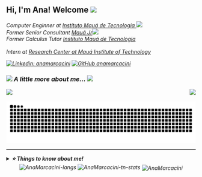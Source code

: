
<h2> Hi, I'm Ana! Welcome <img src="https://media.giphy.com/media/mGcNjsfWAjY5AEZNw6/giphy.gif" width="50"></h2>
<p><em>Computer Enginner at <a href="https://maua.br/"> Instituto Mauá de Tecnologia </a><img src="https://media.giphy.com/media/fYSnHlufseco8Fh93Z/giphy.gif" width="30"></br>Former Senior Consultant <a href="https://maua.br/">Mauá Jr</a><img src="https://media.giphy.com/media/WUlplcMpOCEmTGBtBW/giphy.gif" width="30"> 
  </br>Former Calculus Tutor <a href="https://mauajr.com/">Instituto Mauá de Tecnologia</br></a>
</br>Intern at <a href="https://smartcampus.maua.br/">Research Center at Mauá Institute of Technology </br></a>


[![Linkedin: anamarcacini](https://img.shields.io/badge/-AnaHelena-blue?style=flat-square&logo=Linkedin&logoColor=white&link=https://www.linkedin.com/in/thaianebraga/)](https://www.linkedin.com/in/ana-helena/)
[![GitHub anamarcacini](https://img.shields.io/github/followers/anamarcacini?label=follow&style=social)](https://github.com/AnaMarcacini)


### <img src="https://media.giphy.com/media/VgCDAzcKvsR6OM0uWg/giphy.gif" width="50"> A little more about me...   <img src="https://media4.giphy.com/media/LHZyixOnHwDDy/giphy.gif?cid=790b7611c333e2e3dc9f05de1d51523572065e97ec7f77a6&rid=giphy.gif&ct=g" width="60">






 
  <a href="https://www.linkedin.com/in/ana-helena-marcacini-a06387178" >
  <img height="40%" src="https://github-readme-stats.vercel.app/api?username=AnaMarcacini&show_icons=true&theme=vue&include_all_commits=true&count_private=true" /><img height="40%" src="https://github-readme-stats.vercel.app/api/top-langs/?username=AnaMarcacini&layout=compact&langs_count=7&theme=vue" style="float: right; margin-left: -10px"/>
 </a>
 
![Snake animation](https://github.com/AnaMarcacini/AnaMarcacini/blob/output/github-contribution-grid-snake.svg)


---

<details>
  <summary> <b> ⭐️ Things to know about me! </b>
 </summary>

   <br/>
	<a href="https://github.com/AnaMarcacini"><img alt="Ana Marcacini" src="https://github-readme-activity-graph.vercel.app/graph?username=AnaMarcacini&custom_title=AnaMarcacini's%20Contribution%20Graph&theme=react-dark" /></a>
  <br/>
<h4 align="center">Visitor's count :eyes:</h4>

<p align="center"><img src="https://profile-counter.glitch.me/{AnaMarcacini}/count.svg" alt="AnaMarcacini :: Visitor's Count" /></p>


 </div>
  </details>
  
<div align="center">

<img height="150em" src="https://github-readme-stats.vercel.app/api/top-langs/?username=AnaMarcacini&layout=compact&show_icon=true&theme=algolia" alt="AnaMarcacini-langs"/>
<img height="150em" src="https://github-readme-stats.vercel.app/api/?username=AnaMarcacini&layout=compact&show_icon=true&theme=algolia" alt="AnaMarcacini-tn-stats"/>
<img align="center" src="https://github-readme-streak-stats.herokuapp.com/?user=AnaMarcacini&theme=algolia" alt="AnaMarcacini" />

</div>

